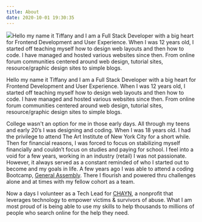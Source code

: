 ```yaml
---
title: About
date: 2020-10-01 19:30:35
---
```


![](images/8.png)Hello my name it Tiffany and I am a Full Stack Developer with a big heart for Frontend Development and User Experience. When I was 12 years old, I started off teaching myself how to design web layouts and then how to code. I have managed and hosted various websites since then. From online forum communities centered around web design, tutorial sites, resource/graphic design sites to simple blogs.

Hello my name it Tiffany and I am a Full Stack Developer with a big heart for Frontend Development and User Experience. When I was 12 years old, I started off teaching myself how to design web layouts and then how to code. I have managed and hosted various websites since then. From online forum communities centered around web design, tutorial sites, resource/graphic design sites to simple blogs.

College wasn't an option for me in those early days. All through my teens and early 20’s I was designing and coding. When I was 18 years old. I had the privilege to attend The Art Institute of New York City for a short while. Then for financial reasons, I was forced to focus on stabilizing myself financially and couldn’t focus on studies and paying for school. I feel into a void for a few years, working in an industry (retail) I was not passionate. However, it always served as a constant reminded of who I started out to become and my goals in life. A few years ago I was able to attend a coding Bootcamp, [General Assembly](https://generalassemb.ly/). There I flourish and powered thru challenges alone and at times with my fellow cohort as a team.

Now a days I volunteer as a Tech Lead for [CHAYN](chayn.co), a nonprofit that leverages technology to empower victims & survivors of abuse. What I am most proud of is being able to use my skills to help thousands to millions of people who search online for the help they need.

<!-- Right now we are working on rolling out a course to help people who have experience abuse or maybe currently experience abuse. The platform is called Soul Medicine. For this project, I will be the Front End Developer. When I am not working with CHAYN, I keep busy taking on Freelancer projects with my side business Tiffany Lo Designs. -->
